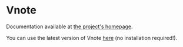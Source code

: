 # Vnote

Documentation available at [the project's homepage](https://fpereiro.github.io/vnote/).

You can use the latest version of Vnote [here](https://cdn.rawgit.com/fpereiro/vnote/9cd401bd978983d0acc716718ae5070329dd7f72/vnote/vnote.html) (no installation required!).
